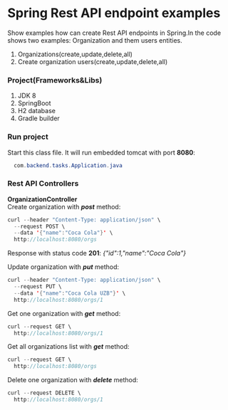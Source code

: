 # Spring Rest API endpoint examples
Show examples how can create Rest API endpoints in Spring.In the code shows two examples: Organization and them users entities. 
1. Organizations(create,update,delete,all) 
2. Create organization users(create,update,delete,all)
### Project(Frameworks&Libs)
1. JDK 8
2. SpringBoot
3. H2 database
4. Gradle builder
### Run project
  Start this class file. It will run embedded tomcat with port **8080**:
```java
  com.backend.tasks.Application.java
```
### Rest API Controllers
**OrganizationController**<br/>
Create organization with ***post*** method:
```java
curl --header "Content-Type: application/json" \
  --request POST \
  --data '{"name":"Coca Cola"}' \
  http://localhost:8080/orgs
```
Response with status code **201**: _{"id":1,"name":"Coca Cola"}_

Update organization with ***put*** method:
```java
curl --header "Content-Type: application/json" \
  --request PUT \
  --data '{"name":"Coca Cola UZB"}' \
  http://localhost:8080/orgs/1
```
Get one organization with ***get*** method:
```java
curl --request GET \
  http://localhost:8080/orgs/1
```
Get all organizations list with ***get*** method:
```java
curl --request GET \
  http://localhost:8080/orgs
```
Delete one organization with ***delete*** method:
```java
curl --request DELETE \
  http://localhost:8080/orgs/1
```

